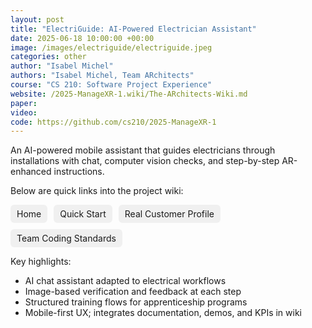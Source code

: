 ```yaml
---
layout: post
title: "ElectriGuide: AI-Powered Electrician Assistant"
date: 2025-06-18 10:00:00 +00:00
image: /images/electriguide/electriguide.jpeg
categories: other
author: "Isabel Michel"
authors: "Isabel Michel, Team ARchitects"
course: "CS 210: Software Project Experience"
website: /2025-ManageXR-1.wiki/The-ARchitects-Wiki.md
paper: 
video: 
code: https://github.com/cs210/2025-ManageXR-1
---
```


An AI-powered mobile assistant that guides electricians through installations with chat, computer vision checks, and step-by-step AR-enhanced instructions.

Below are quick links into the project wiki:

<div style="display:flex; flex-wrap:wrap; gap:10px; margin: 10px 0;">
  <a href="/2025-ManageXR-1.wiki/Home.html" style="background:#f0f0f0;padding:6px 10px;border-radius:6px;text-decoration:none;">Home</a>
  <a href="/2025-ManageXR-1.wiki/Quick-Start.html" style="background:#f0f0f0;padding:6px 10px;border-radius:6px;text-decoration:none;">Quick Start</a>
  <a href="/2025-ManageXR-1.wiki/Real-Customer-Profile.html" style="background:#f0f0f0;padding:6px 10px;border-radius:6px;text-decoration:none;">Real Customer Profile</a>
  <a href="/2025-ManageXR-1.wiki/Team-Coding-Standards-(March-1st).html" style="background:#f0f0f0;padding:6px 10px;border-radius:6px;text-decoration:none;">Team Coding Standards</a>
</div>

Key highlights:
- AI chat assistant adapted to electrical workflows
- Image-based verification and feedback at each step
- Structured training flows for apprenticeship programs
- Mobile-first UX; integrates documentation, demos, and KPIs in wiki

